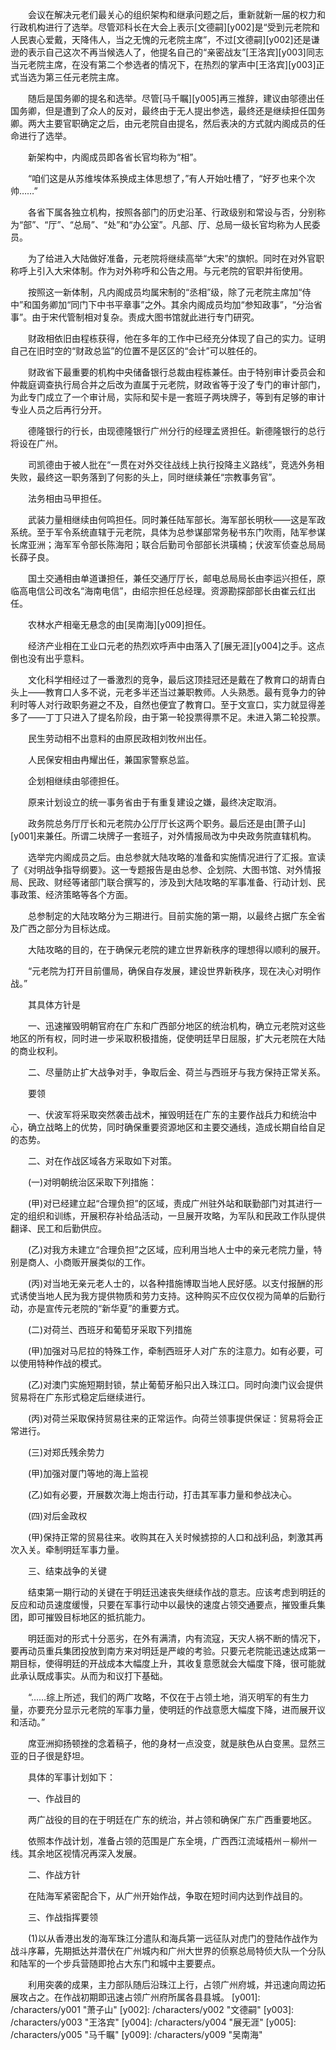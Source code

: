 　　会议在解决元老们最关心的组织架构和继承问题之后，重新就新一届的权力和行政机构进行了选举。尽管邓科长在大会上表示[文德嗣][y002]是“受到元老院和人民衷心爱戴，天降伟人，当之无愧的元老院主席”，不过[文德嗣][y002]还是谦逊的表示自己这次不再当候选人了，他提名自己的“亲密战友”[王洛宾][y003]同志当元老院主席，在没有第二个参选者的情况下，在热烈的掌声中[王洛宾][y003]正式当选为第三任元老院主席。

　　随后是国务卿的提名和选举。尽管[马千瞩][y005]再三推辞，建议由邬德出任国务卿，但是遭到了众人的反对，最终由于无人提出参选，最终还是继续担任国务卿。两大主要官职确定之后，由元老院自由提名，然后表决的方式就内阁成员的任命进行了选举。

　　新架构中，内阁成员即各省长官均称为“相”。

　　“咱们这是从苏维埃体系换成主体思想了，”有人开始吐槽了，“好歹也来个次帅……”

　　各省下属各独立机构，按照各部门的历史沿革、行政级别和常设与否，分别称为“部”、“厅”、“总局”、“处”和“办公室”。凡部、厅、总局一级长官均称为人民委员。

　　为了给进入大陆做好准备，元老院将继续高举“大宋”的旗帜。同时在对外官职称呼上引入大宋体制。作为对外称呼和公告之用。与元老院的官职并衔使用。

　　按照这一新体制，凡内阁成员均属宋制的“丞相”级，除了元老院主席加“侍中”和国务卿加“同门下中书平章事”之外。其余内阁成员均加“参知政事”，“分治省事”。由于宋代管制相对复杂。责成大图书馆就此进行专门研究。

　　财政相依旧由程栋获得，他在多年的工作中已经充分体现了自己的实力。证明自己在旧时空的“财政总监”的位置不是区区的“会计”可以胜任的。

　　财政省下最重要的机构中央储备银行总裁由程栋兼任。由于特别审计委员会和仲裁庭调查执行局合并之后改为直属于元老院，财政省等于没了专门的审计部门，为此专门成立了一个审计局，实际和契卡是一套班子两块牌子，等到有足够的审计专业人员之后再行分开。

　　德隆银行的行长，由现德隆银行广州分行的经理孟贤担任。新德隆银行的总行将设在广州。

　　司凯德由于被人批在“一贯在对外交往战线上执行投降主义路线”，竞选外务相失败，最终这一职务落到了何影的头上，同时继续兼任“宗教事务官”。

　　法务相由马甲担任。

　　武装力量相继续由何鸣担任。同时兼任陆军部长。海军部长明秋――这是军政系统。至于军令系统直辖于元老院，具体为总参谋部常务秘书东门吹雨，陆军参谋长席亚洲；海军军令部长陈海阳；联合后勤司令部部长洪璜楠；伏波军侦查总局局长薛子良。

　　国土交通相由单道谦担任，兼任交通厅厅长，邮电总局局长由李运兴担任，原临高电信公司改名“海南电信”，由绍宗担任总经理。资源勘探部部长由崔云红出任。

　　农林水产相毫无悬念的由[吴南海][y009]担任。

　　经济产业相在工业口元老的热烈欢呼声中由落入了[展无涯][y004]之手。这点倒也没有出乎意料。

　　文化科学相经过了一番激烈的竞争，最后这顶挂冠还是戴在了教育口的胡青白头上――教育口人多不说，元老多半还当过兼职教师。人头熟悉。最有竞争力的钟利时等人对行政职务避之不及，自然也便宜了教育口。至于文宣口，实力就显得差多了――丁丁只进入了提名阶段，由于第一轮投票得票不足。未进入第二轮投票。

　　民生劳动相不出意料的由原民政相刘牧州出任。

　　人民保安相由冉耀出任，兼国家警察总监。

　　企划相继续由邬德担任。

　　原来计划设立的统一事务省由于有重复建设之嫌，最终决定取消。

　　政务院总务厅厅长和元老院办公厅厅长这两个职务。最后还是由[萧子山][y001]来兼任。所谓二块牌子一套班子，对外情报局改为中央政务院直辖机构。

　　选举完内阁成员之后。由总参就大陆攻略的准备和实施情况进行了汇报。宣读了《对明战争指导纲要》。这一专题报告是由总参、企划院、大图书馆、对外情报局、民政、财经等诸部门联合撰写的，涉及到大陆攻略的军事准备、行动计划、民事政策、经济策略等各个方面。

　　总参制定的大陆攻略分为三期进行。目前实施的第一期，以最终占据广东全省及广西之部分为目标达成。

　　大陆攻略的目的，在于确保元老院的建立世界新秩序的理想得以顺利的展开。

　　“元老院为打开目前僵局，确保自存发展，建设世界新秩序，现在决心对明作战。”

　　其具体方针是

　　一、迅速摧毁明朝官府在广东和广西部分地区的统治机构，确立元老院对这些地区的所有权，同时进一步采取积极措施，促使明廷早日屈服，扩大元老院在大陆的商业权利。

　　二、尽量防止扩大战争对手，争取后金、荷兰与西班牙与我方保持正常关系。

　　要领

　　一、伏波军将采取突然袭击战术，摧毁明廷在广东的主要作战兵力和统治中心，确立战略上的优势，同时确保重要资源地区和主要交通线，造成长期自给自足的态势。

　　二、对在作战区域各方采取如下对策。

　　(一)对明朝统治区采取下列措施：

　　(甲)对已经建立起“合理负担”的区域，责成广州驻外站和联勤部门对其进行一定的组织和训练，开展积存补给品活动，一旦展开攻略，为军队和民政工作队提供翻译、民工和后勤供应。

　　(乙)对我方未建立“合理负担”之区域，应利用当地人士中的亲元老院力量，特别是商人、小商贩开展类似的工作。

　　(丙)对当地无亲元老人士的，以各种措施博取当地人民好感。以支付报酬的形式诱使当地人民为我方提供物质和劳力支持。这种购买不应仅仅视为简单的后勤行动，亦是宣传元老院的“新华夏”的重要方式。

　　(二)对荷兰、西班牙和葡萄牙采取下列措施

　　(甲)加强对马尼拉的特殊工作，牵制西班牙人对广东的注意力。如有必要，可以使用特种作战的模式。

　　(乙)对澳门实施短期封锁，禁止葡萄牙船只出入珠江口。同时向澳门议会提供贸易将在广东形式稳定后继续进行。

　　(丙)对荷兰采取保持贸易往来的正常运作。向荷兰领事提供保证：贸易将会正常进行。

　　(三)对郑氏残余势力

　　(甲)加强对厦门等地的海上监视

　　(乙)如有必要，开展数次海上炮击行动，打击其军事力量和参战决心。

　　(四)对后金政权

　　(甲)保持正常的贸易往来。收购其在入关时候掳掠的人口和战利品，刺激其再次入关。牵制明廷军事力量。

　　三、结束战争的关键

　　结束第一期行动的关键在于明廷迅速丧失继续作战的意志。应该考虑到明廷的反应和动员速度缓慢，只要在军事行动中以最快的速度占领交通要点，摧毁重兵集团，即可摧毁目标地区的抵抗能力。

　　明廷面对的形式十分恶劣，在外有满清，内有流寇，天灾人祸不断的情况下，要再动员重兵集团投放到南方来对明廷是严峻的考验。只要元老院能迅速达成第一期目标，使得明廷的开战成本大幅度上升，其收复意愿就会大幅度下降，很可能就此承认既成事实。从而为和议打下基础。

　　“……综上所述，我们的两广攻略，不仅在于占领土地，消灭明军的有生力量，亦要充分显示元老院的军事力量，使明廷的作战意愿大幅度下降，进而展开议和活动。”

　　席亚洲抑扬顿挫的念着稿子，他的身材一点没变，就是肤色从白变黑。显然三亚的日子很是舒坦。

　　具体的军事计划如下：

　　一、作战目的

　　两广战役的目的在于明廷在广东的统治，并占领和确保广东广西重要地区。

　　依照本作战计划，准备占领的范围是广东全境，广西西江流域梧州－柳州一线。其余地区视情况再深入发展。

　　二、作战方针

　　在陆海军紧密配合下，从广州开始作战，争取在短时间内达到作战目的。

　　三、作战指挥要领

　　(1)以从香港出发的海军珠江分遣队和海兵第一远征队对虎门的登陆作战作为战斗序幕，先期抵达并潜伏在广州城内和广州大世界的侦察总局特侦大队一个分队和陆军的一个步兵营随即抢占大东门和城中主要要点。

　　利用突袭的成果，主力部队随后沿珠江上行，占领广州府城，并迅速向周边拓展攻占之。在作战初期即迅速占领广州府所属各县县城。
[y001]: /characters/y001 "萧子山"
[y002]: /characters/y002 "文德嗣"
[y003]: /characters/y003 "王洛宾"
[y004]: /characters/y004 "展无涯"
[y005]: /characters/y005 "马千瞩"
[y009]: /characters/y009 "吴南海"
